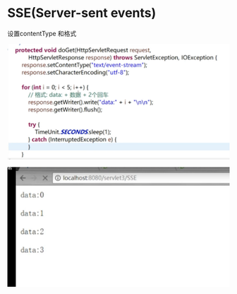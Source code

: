 # SSE\(Server-sent events\)

设置contentType 和格式 

![](../.gitbook/assets/image%20%28381%29.png)

![](../.gitbook/assets/image%20%28375%29.png)

